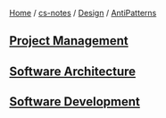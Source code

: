 [Home](https://mengxianbin.github.io) /
[cs-notes](https://mengxianbin.github.io/cs-notes/site) /
[Design](https://mengxianbin.github.io/cs-notes/site/Design) /
[AntiPatterns](https://mengxianbin.github.io/cs-notes/site/Design/AntiPatterns)

## [Project Management](https://mengxianbin.github.io/cs-notes/site/Design/AntiPatterns/Project%20Management)

## [Software Architecture](https://mengxianbin.github.io/cs-notes/site/Design/AntiPatterns/Software%20Architecture)

## [Software Development](https://mengxianbin.github.io/cs-notes/site/Design/AntiPatterns/Software%20Development)
